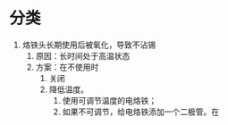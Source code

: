 # 分类
1. 烙铁头长期使用后被氧化，导致不沾锡
	1. 原因：长时间处于高温状态
	2. 方案：在不使用时
		1. 关闭
		2. 降低温度。
			1. 使用可调节温度的电烙铁；
			2. 如果不可调节，给电烙铁添加一个二极管。在